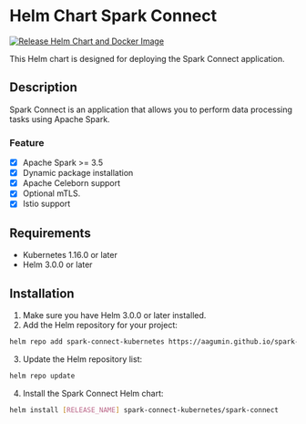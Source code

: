 # Helm Chart Spark Connect

[![Release Helm Chart and Docker Image](https://github.com/aagumin/spark-connect-kubernetes/actions/workflows/release.yaml/badge.svg)](https://github.com/aagumin/spark-connect-kubernetes/actions/workflows/release.yaml)

This Helm chart is designed for deploying the Spark Connect application.

## Description

Spark Connect is an application that allows you to perform data processing tasks using Apache Spark.

### Feature

- [X] Apache Spark >= 3.5
- [X] Dynamic package installation
- [X] Apache Celeborn support
- [X] Optional mTLS.
- [X] Istio support 

## Requirements

- Kubernetes 1.16.0 or later
- Helm 3.0.0 or later

## Installation

1. Make sure you have Helm 3.0.0 or later installed.
2. Add the Helm repository for your project:

```sh
helm repo add spark-connect-kubernetes https://aagumin.github.io/spark-connect-kubernetes
```

3. Update the Helm repository list:

```sh
helm repo update
```

4. Install the Spark Connect Helm chart:

```sh
helm install [RELEASE_NAME] spark-connect-kubernetes/spark-connect
```
